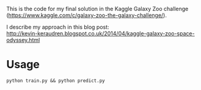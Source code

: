 This is the code for my final solution in the Kaggle Galaxy Zoo challenge
(https://www.kaggle.com/c/galaxy-zoo-the-galaxy-challenge/).

I describe my approach in this blog post:                 
http://kevin-keraudren.blogspot.co.uk/2014/04/kaggle-galaxy-zoo-space-odyssey.html

Usage
=====

``python train.py && python predict.py``
